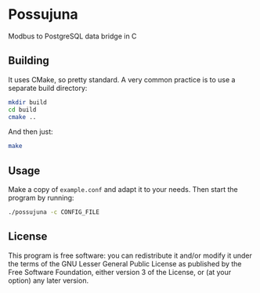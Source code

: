 # Possujuna
Modbus to PostgreSQL data bridge in C

## Building

It uses CMake, so pretty standard. A very common practice is to use a
separate build directory:

```sh
mkdir build
cd build
cmake ..
```

And then just:

```sh
make
```

## Usage

Make a copy of `example.conf` and adapt it to your needs. Then start
the program by running:

```sh
./possujuna -c CONFIG_FILE
```

## License

This program is free software: you can redistribute it and/or modify
it under the terms of the GNU Lesser General Public License as
published by the Free Software Foundation, either version 3 of the
License, or (at your option) any later version.
